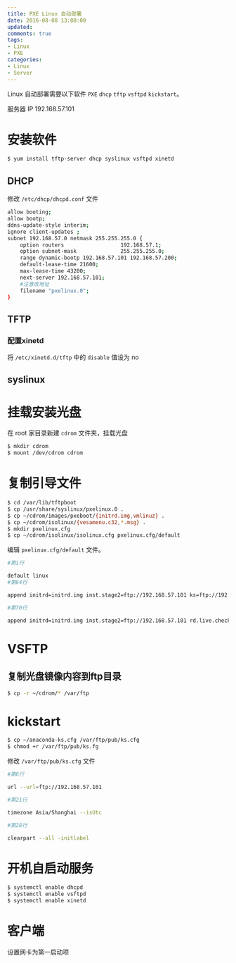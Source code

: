 ```yaml
---
title: PXE Linux 自动部署
date: 2016-08-08 13:00:00
updated:
comments: true
tags:
- Linux
- PXE
categories:
- Linux
- Server
---
```


Linux 自动部署需要以下软件 `PXE` `dhcp` `tftp` `vsftpd` `kickstart`。

<!--more-->

服务器 IP 192.168.57.101  

# 安装软件

```bash
$ yum install tftp-server dhcp syslinux vsftpd xinetd
```

## DHCP

修改 `/etc/dhcp/dhcpd.conf` 文件

```bash
allow booting;
allow bootp;
ddns-update-style interim;
ignore client-updates ;
subnet 192.168.57.0 netmask 255.255.255.0 {
    option routers                  192.168.57.1;
    option subnet-mask              255.255.255.0;
    range dynamic-bootp 192.168.57.101 192.168.57.200;
    default-lease-time 21600;
    max-lease-time 43200;
    next-server 192.168.57.101;
    #注意改地址
    filename "pxelinux.0";
}     
```

## TFTP

### 配置xinetd

将 `/etc/xinetd.d/tftp` 中的 `disable` 值设为 no

## syslinux

# 挂载安装光盘

在 root 家目录新建 `cdrom` 文件夹，挂载光盘

```bash
$ mkdir cdrom
$ mount /dev/cdrom cdrom
```

# 复制引导文件

```bash
$ cd /var/lib/tftpboot
$ cp /usr/share/syslinux/pxelinux.0 .
$ cp ~/cdrom/images/pxeboot/{initrd.img,vmlinuz} .
$ cp ~/cdrom/isolinux/{vesamenu.c32,*.msg} .
$ mkdir pxelinux.cfg
$ cp ~/cdrom/isolinux/isolinux.cfg pxelinux.cfg/default
```

编辑 `pxelinux.cfg/default` 文件。

```bash
#第1行

default linux
#第64行

append initrd=initrd.img inst.stage2=ftp://192.168.57.101 ks=ftp://192.168.57.101/pub/ks.cfg quiet

#第70行

append initrd=initrd.img inst.stage2=ftp://192.168.57.101 rd.live.check ks=ftp://192.168.57.101/pub/ks.cfg quiet
```

# VSFTP

## 复制光盘镜像内容到ftp目录

```bash
$ cp -r ~/cdrom/* /var/ftp
```

# kickstart

```bash
$ cp ~/anaconda-ks.cfg /var/ftp/pub/ks.cfg
$ chmod +r /var/ftp/pub/ks.fg
```

修改 `/var/ftp/pub/ks.cfg` 文件

```bash
#第6行

url --url=ftp://192.168.57.101

#第21行

timezone Asia/Shanghai --isUtc

#第28行

clearpart --all -initlabel
```

# 开机自启动服务

```bash
$ systemctl enable dhcpd
$ systemctl enable vsftpd
$ systemctl enable xinetd
```

# 客户端

设置网卡为第一启动项
